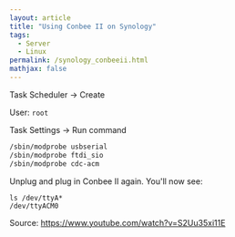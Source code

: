 ```yaml
---
layout: article
title: "Using Conbee II on Synology"
tags:
  - Server
  - Linux
permalink: /synology_conbeeii.html
mathjax: false
---
```



Task Scheduler -> Create

User: `root`

Task Settings -> Run command

```bash
/sbin/modprobe usbserial
/sbin/modprobe ftdi_sio
/sbin/modprobe cdc-acm
```

Unplug and plug in Conbee II again. You'll now see:

```
ls /dev/ttyA*
/dev/ttyACM0
```

Source: https://www.youtube.com/watch?v=S2Uu35xi11E
